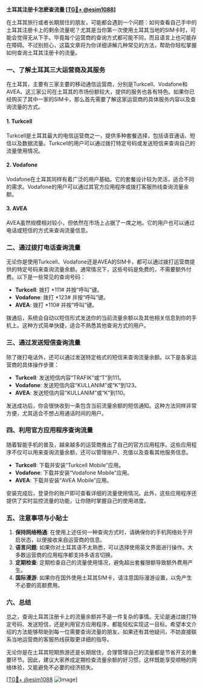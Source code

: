 **土耳其注册卡怎麽查流量 [[TG💪+ @esim1088](https://t.me/s/esim1088)]**

在土耳其旅行或者长期居住的朋友，可能都会遇到一个问题：如何查看自己手中的土耳其注册卡上的剩余流量呢？尤其是当你第一次使用土耳其当地的SIM卡时，可能会觉得无从下手。毕竟每个运营商的查询方式都可能不同，而且语言上也可能存在障碍。不过别担心，这篇文章将为你详细讲解几种常见的方法，帮助你轻松掌握如何查询土耳其注册卡的流量。

### 一、了解土耳其三大运营商及其服务

在土耳其，主要有三家主要的移动通信运营商，分别是Turkcell、Vodafone和AVEA。这三家公司在土耳其的市场份额较大，提供的服务也各有特色。如果你已经购买了其中一家的SIM卡，那么首先需要了解这家运营商的具体服务内容以及查询流量的方式。

#### 1. Turkcell
Turkcell是土耳其最大的电信运营商之一，提供多种套餐选择，包括语音通话、短信以及数据流量。Turkcell的用户可以通过拨打特定号码或发送短信来查询自己的流量使用情况。

#### 2. Vodafone
Vodafone在土耳其同样有着广泛的用户基础。它的套餐设计较为灵活，适合不同的需求。Vodafone的用户可以通过其官方应用程序或拨打客服热线查询流量余额。

#### 3. AVEA
AVEA虽然规模相对较小，但依然在市场上占据了一席之地。它的用户也可以通过电话或短信的方式来查询流量信息。

### 二、通过拨打电话查询流量

无论你是使用Turkcell、Vodafone还是AVEA的SIM卡，都可以通过拨打运营商提供的特定号码来查询流量余额。通常情况下，这些号码是免费的，不需要额外付费。以下是一些常见的查询号码：

- **Turkcell**: 拨打 *111# 并按“呼叫”键。
- **Vodafone**: 拨打 *123# 并按“呼叫”键。
- **AVEA**: 拨打 *110# 并按“呼叫”键。

拨通后，系统会自动以短信形式发送你的当前流量余额以及其他相关信息到你的手机上。这种方式简单快捷，适合不熟悉其他查询方式的用户。

### 三、通过发送短信查询流量

除了拨打电话外，还可以通过发送特定格式的短信来查询流量余额。以下是各家运营商的具体操作步骤：

- **Turkcell**: 发送短信内容“TRAFIK”或“T”到111。
- **Vodafone**: 发送短信内容“KULLANIM”或“K”到123。
- **AVEA**: 发送短信内容“KULLANIM”或“K”到110。

发送成功后，你会很快收到一条包含当前流量余额的短信通知。这种方法同样非常方便，尤其适合不想占用通话时间的用户。

### 四、利用官方应用程序查询流量

随着智能手机的普及，越来越多的运营商推出了自己的官方应用程序。这些应用程序不仅可以用来查询流量余额，还可以管理账户、充值以及查看其他服务信息。

- **Turkcell**: 下载并安装“Turkcell Mobile”应用。
- **Vodafone**: 下载并安装“Vodafone Mobile”应用。
- **AVEA**: 下载并安装“AVEA Mobile”应用。

安装完成后，登录你的账户即可查看详细的流量使用情况。此外，这些应用程序还提供了实时监控流量的功能，让你随时掌握自己的使用进度。

### 五、注意事项与小贴士

1. **保持网络畅通**: 在使用上述任何一种查询方式时，请确保你的手机网络处于开启状态，以便接收来自运营商的信息。
2. **语言问题**: 如果你对土耳其语不太熟悉，可以选择使用英文界面进行操作。大多数运营商的应用程序都支持多语言切换。
3. **定期检查**: 定期检查自己的流量使用情况，避免超出套餐限额导致额外费用产生。
4. **国际漫游**: 如果你在国外使用土耳其SIM卡，请注意国际漫游设置，以免产生不必要的高额费用。

### 六、总结

总之，查询土耳其注册卡上的流量余额并不是一件复杂的事情。无论是通过拨打特定号码、发送短信，还是利用官方应用程序，都能轻松实现这一目标。希望本文介绍的方法能够帮助到每一位需要查询流量的朋友。如果还有其他疑问，不妨直接联系当地运营商的客服热线获取更详细的指导。

无论你是在土耳其短期旅游还是长期居住，合理管理自己的流量都是节省开支的重要环节。因此，建议大家养成定期检查流量余额的好习惯，这样既能享受顺畅的网络体验，又能避免不必要的经济损失。

[[TG💪+ @esim1088](https://t.me/s/esim1088) ![Image](https://i.postimg.cc/4NQfJmqS/Snipaste-2025-05-13-00-14-12.png)]